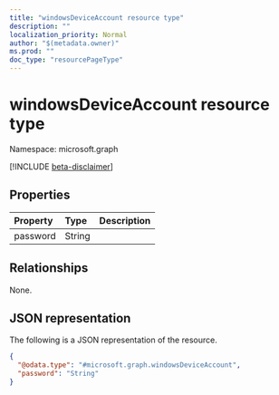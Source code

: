 ```yaml
---
title: "windowsDeviceAccount resource type"
description: ""
localization_priority: Normal
author: "$(metadata.owner)"
ms.prod: ""
doc_type: "resourcePageType"
---
```


# windowsDeviceAccount resource type

Namespace: microsoft.graph

[!INCLUDE [beta-disclaimer](../../includes/beta-disclaimer.md)]

## Properties

| Property | Type   | Description |
| :------- | :----- | :---------- |
| password | String |             |

## Relationships

None.

## JSON representation

The following is a JSON representation of the resource.

<!-- {
  "blockType": "resource",
  "@odata.type": "microsoft.graph.windowsDeviceAccount",
}
-->

```json
{
  "@odata.type": "#microsoft.graph.windowsDeviceAccount",
  "password": "String"
}
```